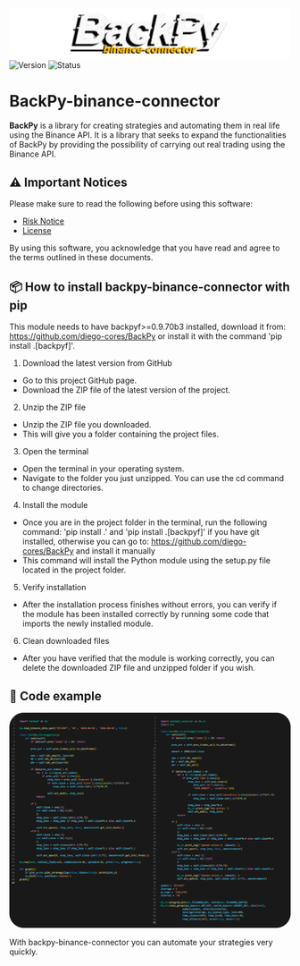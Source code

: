 ![BackPy-binance-connector logo](images/logo.png)  
![Version](https://img.shields.io/badge/version-0.1.6a2-blue)
![Status](https://img.shields.io/badge/status-alfa-red)

# BackPy-binance-connector

**BackPy** is a library for creating strategies and automating them in real life using the Binance API.
It is a library that seeks to expand the functionalities of BackPy by 
providing the possibility of carrying out real trading using the Binance API.

## ⚠️ Important Notices

Please make sure to read the following before using this software:

- [Risk Notice](Risk_notice.txt)
- [License](LICENSE)

By using this software, you acknowledge that you have read and agree to the terms outlined in these documents.

## 📦 How to install backpy-binance-connector with pip

This module needs to have backpyf>=0.9.70b3 installed, download it 
from: https://github.com/diego-cores/BackPy or install it 
with the command 'pip install .[backpyf]'.

1. Download the latest version from GitHub
- Go to this project GitHub page.
- Download the ZIP file of the latest version of the project.
2. Unzip the ZIP file
- Unzip the ZIP file you downloaded.
- This will give you a folder containing the project files.
3. Open the terminal
- Open the terminal in your operating system.
- Navigate to the folder you just unzipped. You can use the cd command to change directories.
4. Install the module
- Once you are in the project folder in the terminal, run the following command: 'pip install .' 
    and 'pip install .[backpyf]' if you have git installed, otherwise you can go to: https://github.com/diego-cores/BackPy and install it manually
- This command will install the Python module using the setup.py file located in the project folder.
5. Verify installation
- After the installation process finishes without errors, you can verify if the module has been installed correctly by running some code that imports the newly installed module.
6. Clean downloaded files
- After you have verified that the module is working correctly, you can delete the downloaded ZIP file and unzipped folder if you wish.

## 🚀 Code example
![code comparison](images/code1.png)

With backpy-binance-connector you can automate your strategies very quickly.
